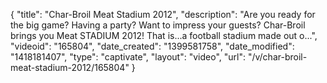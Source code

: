 {
    "title": "Char-Broil Meat Stadium 2012",
    "description": "Are you ready for the big game? Having a party? Want to impress your guests? Char-Broil brings you Meat STADIUM 2012! That is...a football stadium made out o...",
    "videoid": "165804",
    "date_created": "1399581758",
    "date_modified": "1418181407",
    "type": "captivate",
    "layout": "video",
    "url": "\/v\/char-broil-meat-stadium-2012\/165804"
}